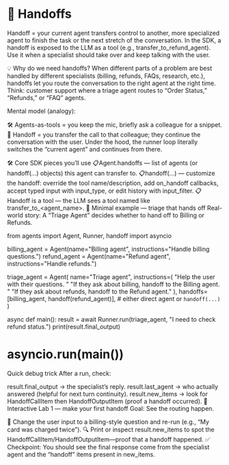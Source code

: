 # 🤝 Handoffs
Handoff = your current agent transfers control to another, more specialized agent to finish the task or the next stretch of the conversation. In the SDK, a handoff is exposed to the LLM as a tool (e.g., transfer_to_refund_agent). Use it when a specialist should take over and keep talking with the user.

💡 Why do we need handoffs?
When different parts of a problem are best handled by different specialists (billing, refunds, FAQs, research, etc.), handoffs let you route the conversation to the right agent at the right time. Think: customer support where a triage agent routes to “Order Status,” “Refunds,” or “FAQ” agents.

Mental model (analogy):

🛠 Agents-as-tools = you keep the mic, briefly ask a colleague for a snippet.
🔄 Handoff = you transfer the call to that colleague; they continue the conversation with the user.
Under the hood, the runner loop literally switches the “current agent” and continues from there.

🛠 Core SDK pieces you’ll use
📋Agent.handoffs — list of agents (or handoff(...) objects) this agent can transfer to.
📋handoff(...) — customize the handoff: override the tool name/description, add on_handoff callbacks, accept typed input with input_type, or edit history with input_filter.
📋Handoff is a tool — the LLM sees a tool named like transfer_to_<agent_name>.
📜 Minimal example — triage that hands off
Real-world story: A “Triage Agent” decides whether to hand off to Billing or Refunds.

from agents import Agent, Runner, handoff
import asyncio

billing_agent = Agent(name="Billing agent", instructions="Handle billing questions.")
refund_agent  = Agent(name="Refund agent",  instructions="Handle refunds.")

triage_agent = Agent(
    name="Triage agent",
    instructions=(
        "Help the user with their questions. "
        "If they ask about billing, handoff to the Billing agent. "
        "If they ask about refunds, handoff to the Refund agent."
    ),
    handoffs=[billing_agent, handoff(refund_agent)],  # either direct agent or `handoff(...)`
)

async def main():
    result = await Runner.run(triage_agent, "I need to check refund status.")
    print(result.final_output)

# asyncio.run(main())
Quick debug trick
After a run, check:

result.final_output → the specialist’s reply.
result.last_agent → who actually answered (helpful for next turn continuity).
result.new_items → look for HandoffCallItem then HandoffOutputItem (proof a handoff occurred).
🧪 Interactive Lab 1 — make your first handoff
Goal: See the routing happen.

📝 Change the user input to a billing-style question and re-run (e.g., “My card was charged twice”).
🔍 Print or inspect result.new_items to spot the HandoffCallItem/HandoffOutputItem—proof that a handoff happened.
✅ Checkpoint: You should see the final response come from the specialist agent and the “handoff” items present in new_items.